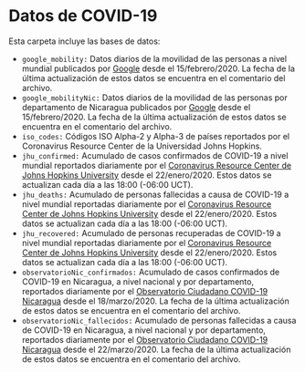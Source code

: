 # Datos de COVID-19

Esta carpeta incluye las bases de datos:
- `google_mobility:` Datos diarios de la movilidad de las personas a nivel mundial publicados por [Google](https://www.google.com/covid19/mobility/) desde el 15/febrero/2020. La fecha de la última actualización de estos datos se encuentra en el comentario del archivo.
- `google_mobilityNic:` Datos diarios de la movilidad de las personas por departamento de Nicaragua publicados por [Google](https://www.google.com/covid19/mobility/) desde el 15/febrero/2020. La fecha de la última actualización de estos datos se encuentra en el comentario del archivo.
- `iso_codes:` Códigos ISO Alpha-2 y Alpha-3 de países reportados por el Coronavirus Resource Center de la Universidad Johns Hopkins.
- `jhu_confirmed:` Acumulado de casos confirmados de COVID-19 a nivel mundial reportados diariamente por el [Coronavirus Resource Center de Johns Hopkins University](https://coronavirus.jhu.edu/) desde el 22/enero/2020. Estos datos se actualizan cada día a las 18:00 (-06:00 UCT).
- `jhu_deaths:` Acumulado de personas fallecidas a causa de COVID-19 a nivel mundial reportadas diariamente por el [Coronavirus Resource Center de Johns Hopkins University](https://coronavirus.jhu.edu/) desde el 22/enero/2020. Estos datos se actualizan cada día a las 18:00 (-06:00 UCT).
- `jhu_recovered:` Acumulado de personas recuperadas de COVID-19 a nivel mundial reportadas diariamente por el [Coronavirus Resource Center de Johns Hopkins University](https://coronavirus.jhu.edu/) desde el 22/enero/2020. Estos datos se actualizan cada día a las 18:00 (-06:00 UCT).
- `observatorioNic_confirmados:` Acumulado de casos confirmados de COVID-19 en Nicaragua, a nivel nacional y por departamento, reportados diariamente por el [Observatorio Ciudadano COVID-19 Nicaragua](https://observatorioni.org/) desde el 18/marzo/2020. La fecha de la última actualización de estos datos se encuentra en el comentario del archivo.
- `observatorioNic_fallecidos:` Acumulado de personas fallecidas a causa de COVID-19 en Nicaragua, a nivel nacional y por departamento, reportados diariamente por el [Observatorio Ciudadano COVID-19 Nicaragua](https://observatorioni.org/) desde el 22/marzo/2020. La fecha de la última actualización de estos datos se encuentra en el comentario del archivo.
